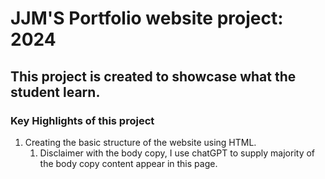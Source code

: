 # JJM'S Portfolio website project: 2024

## This project is created to showcase what the student learn.

### Key Highlights of this project

1. Creating the basic structure of the website using HTML.
   1. Disclaimer with the body copy, I use chatGPT to supply majority of the body copy content appear in this page.

